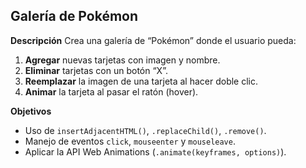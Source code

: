 ## Galería de Pokémon

**Descripción**
Crea una galería de “Pokémon” donde el usuario pueda:

1. **Agregar** nuevas tarjetas con imagen y nombre.
2. **Eliminar** tarjetas con un botón “X”.
3. **Reemplazar** la imagen de una tarjeta al hacer doble clic.
4. **Animar** la tarjeta al pasar el ratón (hover).

**Objetivos**

- Uso de `insertAdjacentHTML()`, `.replaceChild()`, `.remove()`.
- Manejo de eventos `click`, `mouseenter` y `mouseleave`.
- Aplicar la API Web Animations (`.animate(keyframes, options)`).